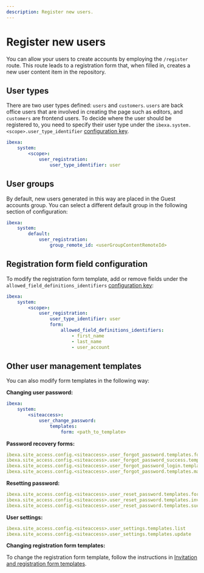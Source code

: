 ```yaml
---
description: Register new users.
---
```


# Register new users

You can allow your users to create accounts by employing the `/register` route.
This route leads to a registration form that, when filled in, creates a new user content item in the repository.

## User types

There are two user types defined: `users` and `customers`.
`users` are back office users that are involved in creating the page such as editors, and `customers` are frontend users.
To decide where the user should be registered to, you need to specify their user type under the `ibexa.system.<scope>.user_type_identifier` [configuration key](configuration.md#configuration-files).

```yaml
ibexa:
    system:
        <scope>:
            user_registration:
                user_type_identifier: user
```

## User groups

By default, new users generated in this way are placed in the Guest accounts group.
You can select a different default group in the following section of configuration:

``` yaml
ibexa:
    system:
        default:
            user_registration:
                group_remote_id: <userGroupContentRemoteId>
```

## Registration form field configuration

To modify the registration form template, add or remove fields under the `allowed_field_definitions_identifiers` [configuration key](configuration.md#configuration-files):

```yaml
ibexa:
    system:
        <scope>:
            user_registration:
                user_type_identifier: user
                form:
                    allowed_field_definitions_identifiers:
                        - first_name
                        - last_name
                        - user_account
```

## Other user management templates

You can also modify form templates in the following way:

**Changing user password:**

``` yaml
ibexa:
    system:
        <siteaccess>:
            user_change_password:
                templates:
                    form: <path_to_template>
```

**Password recovery forms:**

``` yaml
ibexa.site_access.config.<siteaccess>.user_forgot_password.templates.form
ibexa.site_access.config.<siteaccess>.user_forgot_password_success.templates.form
ibexa.site_access.config.<siteaccess>.user_forgot_password_login.templates.form
ibexa.site_access.config.<siteaccess>.user_forgot_password.templates.mail
```

**Resetting password:**

``` yaml
ibexa.site_access.config.<siteaccess>.user_reset_password.templates.form
ibexa.site_access.config.<siteaccess>.user_reset_password.templates.invalid_link
ibexa.site_access.config.<siteaccess>.user_reset_password.templates.success
```

**User settings:**

``` yaml
ibexa.site_access.config.<siteaccess>.user_settings.templates.list
ibexa.site_access.config.<siteaccess>.user_settings.templates.update
```

**Changing registration form templates:**

To change the registration form template, follow the instructions in [Invitation and registration form templates](invitations.md#invitation-and-registration-form-templates).
